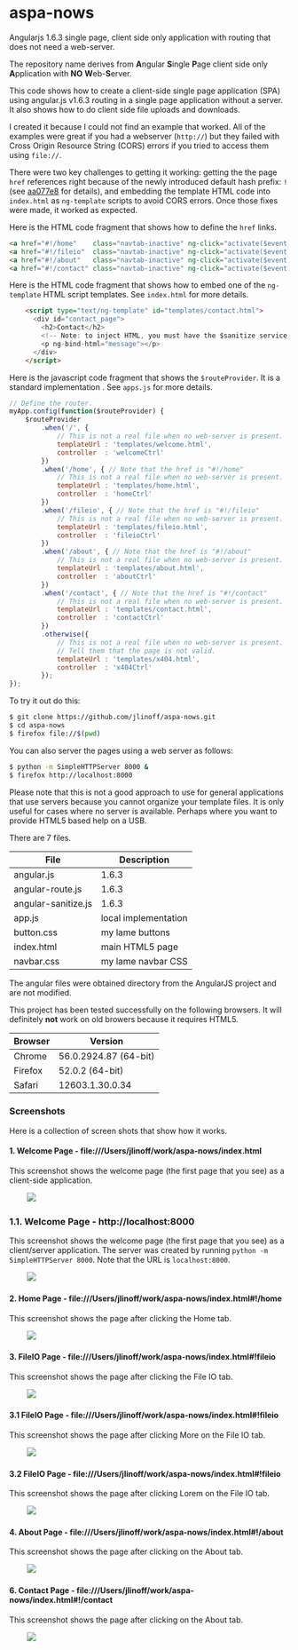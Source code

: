 # aspa-nows
Angularjs 1.6.3 single page, client side only application with routing that does not need a web-server.

The repository name derives from **A**ngular **S**ingle **P**age client side only **A**pplication with **NO** **W**eb-**S**erver.

This code shows how to create a client-side single page application (SPA) using angular.js v1.6.3 routing in a
single page application without a server. It also shows how to do client side file uploads and downloads.

I created it because I could not find an example that worked. All of the examples were great if you had
a webserver (`http://`) but they failed with Cross Origin Resource String (CORS) errors if you tried to access them using `file://`.

There were two key challenges to getting it working: getting the the page `href` references right because of the newly introduced default hash prefix: `!` (see [aa077e8](https://github.com/angular/angular.js/commit/aa077e81129c740041438688dff2e8d20c3d7b52) for details), and embedding the template HTML code into `index.html` as `ng-template` scripts to avoid CORS errors. Once those fixes were made, it worked as expected.

Here is the HTML code fragment that shows how to define the `href` links.

```html
<a href="#!/home"    class="navtab-inactive" ng-click="activate($event)">Home</a>
<a href="#!/fileio"  class="navtab-inactive" ng-click="activate($event)">File IO</a>
<a href="#!/about"   class="navtab-inactive" ng-click="activate($event)">About</a>
<a href="#!/contact" class="navtab-inactive" ng-click="activate($event)">Contact</a>
```

Here is the HTML code fragment that shows how to embed one of the `ng-template` HTML script templates. See `index.html` for more details.

```html
    <script type="text/ng-template" id="templates/contact.html">
      <div id="contact_page">
        <h2>Contact</h2>
        <!-- Note: to inject HTML, you must have the $sanitize service avalable. -->
        <p ng-bind-html="message"></p>
      </div>
    </script>
```

Here is the javascript code fragment that shows the `$routeProvider`. It is a standard implementation . See `apps.js` for more details.

```javascript
// Define the router.
myApp.config(function($routeProvider) {
    $routeProvider
        .when('/', {
            // This is not a real file when no web-server is present.
            templateUrl : 'templates/welcome.html',
            controller  : 'welcomeCtrl'
        })
        .when('/home', { // Note that the href is "#!/home"
            // This is not a real file when no web-server is present.
            templateUrl : 'templates/home.html',
            controller  : 'homeCtrl'
        })
        .when('/fileio', { // Note that the href is "#!/fileio"
            // This is not a real file when no web-server is present.
            templateUrl : 'templates/fileio.html',
            controller  : 'fileioCtrl'
        })
        .when('/about', { // Note that the href is "#!/about"
            // This is not a real file when no web-server is present.
            templateUrl : 'templates/about.html',
            controller  : 'aboutCtrl'
        })
        .when('/contact', { // Note that the href is "#!/contact"
            // This is not a real file when no web-server is present.
            templateUrl : 'templates/contact.html',
            controller  : 'contactCtrl'
        })
        .otherwise({
            // This is not a real file when no web-server is present.
            // Tell them that the page is not valid.
            templateUrl : 'templates/x404.html',
            controller  : 'x404Ctrl'
        });
});
```

To try it out do this:

```bash
$ git clone https://github.com/jlinoff/aspa-nows.git
$ cd aspa-nows
$ firefox file://$(pwd)
```

You can also server the pages using a web server as follows:

```bash
$ python -m SimpleHTTPServer 8000 &
$ firefox http://localhost:8000
```

Please note that this is not a good approach to use for general applications that use servers because
you cannot organize your template files. It is only useful for cases where no server is available. Perhaps
where you want to provide HTML5 based help on a USB.

There are 7 files.

| File | Description |
| ---- | ----------- |
| angular.js | 1.6.3 |
| angular-route.js | 1.6.3 |
| angular-sanitize.js | 1.6.3 |
| app.js | local implementation |
| button.css | my lame buttons |
| index.html | main HTML5 page |
| navbar.css | my lame navbar CSS |

The angular files were obtained directory from the AngularJS project and are not modified.

This project has been tested successfully on the following browsers. It will definitely **not** work on old browers because it requires HTML5.

| Browser | Version |
| ------- | ------- |
| Chrome  | 56.0.2924.87 (64-bit) |
| Firefox | 52.0.2 (64-bit) |
| Safari  | 12603.1.30.0.34 |

### Screenshots
Here is a collection of screen shots that show how it works.

#### 1. Welcome Page - file:///Users/jlinoff/work/aspa-nows/index.html
This screenshot shows the welcome page (the first page that you see) as a client-side application.

&nbsp;&nbsp;&nbsp;&nbsp;&nbsp;&nbsp;&nbsp;&nbsp;<img src="https://cloud.githubusercontent.com/assets/2991242/24833743/598d1fa4-1c87-11e7-9669-18255b52bc23.png">

### 1.1. Welcome Page - http://localhost:8000
This screenshot shows the welcome page (the first page that you see) as a client/server application. The server was created by running `python -m SimpleHTTPServer 8000`. Note that the URL is `localhost:8000`.

&nbsp;&nbsp;&nbsp;&nbsp;&nbsp;&nbsp;&nbsp;&nbsp;<img src="https://cloud.githubusercontent.com/assets/2991242/24833734/1dd433da-1c87-11e7-8e73-d2940b546146.png">

#### 2. Home Page - file:///Users/jlinoff/work/aspa-nows/index.html#!/home
This screenshot shows the page after clicking the Home tab.

&nbsp;&nbsp;&nbsp;&nbsp;&nbsp;&nbsp;&nbsp;&nbsp;<img src="https://cloud.githubusercontent.com/assets/2991242/24833673/9f7bcc42-1c85-11e7-8df5-57eaf7668384.png">

#### 3. FileIO Page - file:///Users/jlinoff/work/aspa-nows/index.html#!fileio
This screenshot shows the page after clicking the File IO tab.

&nbsp;&nbsp;&nbsp;&nbsp;&nbsp;&nbsp;&nbsp;&nbsp;<img src="https://cloud.githubusercontent.com/assets/2991242/24833675/9f8030f2-1c85-11e7-970c-706d2f4a56ab.png">

#### 3.1 FileIO Page - file:///Users/jlinoff/work/aspa-nows/index.html#!fileio
This screenshot shows the page after clicking More on the File IO tab.

&nbsp;&nbsp;&nbsp;&nbsp;&nbsp;&nbsp;&nbsp;&nbsp;<img src="https://cloud.githubusercontent.com/assets/2991242/24833677/9f9492e0-1c85-11e7-8f24-b748e18ffe3e.png">

#### 3.2 FileIO Page - file:///Users/jlinoff/work/aspa-nows/index.html#!fileio
This screenshot shows the page after clicking Lorem on the File IO tab.

&nbsp;&nbsp;&nbsp;&nbsp;&nbsp;&nbsp;&nbsp;&nbsp;<img src="https://cloud.githubusercontent.com/assets/2991242/24833678/9f958b28-1c85-11e7-8ea4-4c89719b0ed3.png">

#### 4. About Page - file:///Users/jlinoff/work/aspa-nows/index.html#!/about
This screenshot shows the page after clicking on the About tab.

&nbsp;&nbsp;&nbsp;&nbsp;&nbsp;&nbsp;&nbsp;&nbsp;<img src="https://cloud.githubusercontent.com/assets/2991242/24833784/b2962a54-1c88-11e7-917a-f5c7796399ff.png">

#### 6. Contact Page - file:///Users/jlinoff/work/aspa-nows/index.html#!/contact
This screenshot shows the page after clicking on the About tab.

&nbsp;&nbsp;&nbsp;&nbsp;&nbsp;&nbsp;&nbsp;&nbsp;<img src="https://cloud.githubusercontent.com/assets/2991242/24833674/9f7c9bea-1c85-11e7-9018-1a245036bb2e.png">
